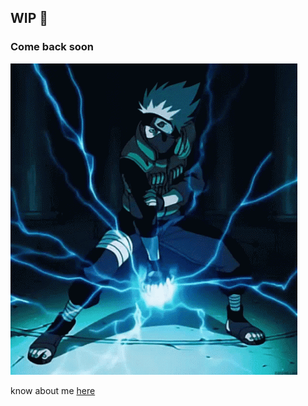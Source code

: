 ## WIP 👋

### Come back soon

![cool-dude](naruto.gif)


know about me [here](https://surajk013.github.io)
